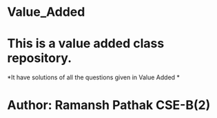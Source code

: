 # Value_Added
# This is a value added class repository.
*It have solutions of all the questions given in Value Added *
# Author: Ramansh Pathak CSE-B(2)
